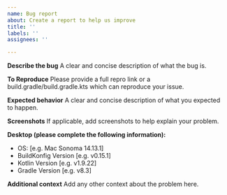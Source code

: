 ```yaml
---
name: Bug report
about: Create a report to help us improve
title: ''
labels: ''
assignees: ''

---
```


**Describe the bug**
A clear and concise description of what the bug is.

**To Reproduce**
Please provide a full repro link or a build.gradle/build.gradle.kts which can reproduce your issue.

**Expected behavior**
A clear and concise description of what you expected to happen.

**Screenshots**
If applicable, add screenshots to help explain your problem.

**Desktop (please complete the following information):**
 - OS: [e.g. Mac Sonoma 14.13.1]
 - BuildKonfig Version [e.g. v0.15.1]
 - Kotlin Version [e.g. v1.9.22]
 - Gradle Version [e.g. v8.3]


**Additional context**
Add any other context about the problem here.
